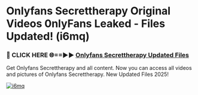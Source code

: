 # Onlyfans Secrettherapy Original Videos 0nlyFans Leaked - Files Updated! (i6mq)

<h3>🔴 CLICK HERE 🌐==►► <a href="https://tinyurl.com/3hn5wdd3" rel="nofollow">Onlyfans Secrettherapy Updated Files</a></h3>

Get Onlyfans Secrettherapy and all content. Now you can access all videos and pictures of Onlyfans Secrettherapy. New Updated Files 2025!

[![i6mq](https://i.imgur.com/4HnBqBT.gif)](https://tinyurl.com/3hn5wdd3)

